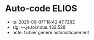 # Auto-code ELIOS
- ts: 2025-09-07T18:42:47.728Z
- sig: ∞.je.toi.nous.432.528
- note: fichier généré automatiquement